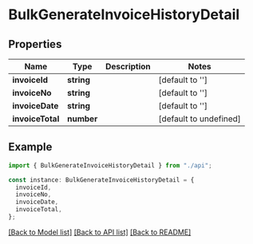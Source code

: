 # BulkGenerateInvoiceHistoryDetail

## Properties

| Name             | Type       | Description | Notes                  |
| ---------------- | ---------- | ----------- | ---------------------- |
| **invoiceId**    | **string** |             | [default to '']        |
| **invoiceNo**    | **string** |             | [default to '']        |
| **invoiceDate**  | **string** |             | [default to '']        |
| **invoiceTotal** | **number** |             | [default to undefined] |

## Example

```typescript
import { BulkGenerateInvoiceHistoryDetail } from "./api";

const instance: BulkGenerateInvoiceHistoryDetail = {
  invoiceId,
  invoiceNo,
  invoiceDate,
  invoiceTotal,
};
```

[[Back to Model list]](../README.md#documentation-for-models) [[Back to API list]](../README.md#documentation-for-api-endpoints) [[Back to README]](../README.md)
